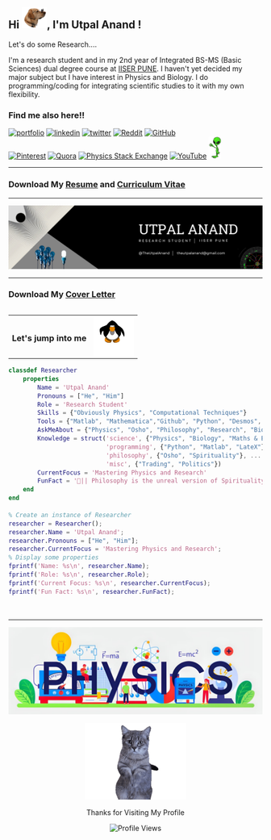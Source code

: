 <h2 > Hi <img src="./Media/dog.gif" width="50">, I'm Utpal Anand ! </h2>

<p >Let's do some Research.... </p>

I'm a research student and in my 2nd year of Integrated BS-MS (Basic Sciences) dual degree course at [IISER PUNE](https://www.iiserpune.ac.in/).
I haven't yet decided my major subject but I have interest in Physics and Biology.
I do programming/coding for integrating scientific studies to it with my own flexibility.<br>




### Find me also here!!
[![portfolio](https://img.shields.io/badge/my_portfolio-000?style=for-the-badge&logo=ko-fi&logoColor=white)](https://theutpalanand.github.io/) 
[![linkedin](https://img.shields.io/badge/linkedin-0A66C2?style=for-the-badge&logo=linkedin&logoColor=white)](https://linkedin.com/in/theutpalanand)
[![twitter](https://img.shields.io/badge/twitter-1DA1F2?style=for-the-badge&logo=twitter&logoColor=white)](https://x.com/theutpalanand)
[![Reddit](https://img.shields.io/badge/Reddit-FF4500?style=for-the-badge&logo=reddit&logoColor=white)](https://reddit.com/user/theutpalanand)
[![GitHub](https://img.shields.io/badge/GitHub-%23121011.svg?style=for-the-badge&logo=github&logoColor=white)](https://github.com/theutpalanand)<br>
[![Pinterest](https://img.shields.io/badge/Pinterest-%23E60023.svg?style=for-the-badge&logo=Pinterest&logoColor=white)](https://in.pinterest.com/theutpalanand/)
[![Quora](https://img.shields.io/badge/Quora-%23B92B27.svg?style=for-the-badge&logo=Quora&logoColor=white)](https://quora.com/profile/TheUtpalAnand)
[![Physics Stack Exchange](https://img.shields.io/badge/-Stack%20Exchange%20Physics-1E90FF?style=for-the-badge&logo=stack-exchange&logoColor=white)](https://physics.stackexchange.com/users/435156/theutpalanand)
[![YouTube](https://img.shields.io/badge/Youtube-FF0000?style=for-the-badge&logo=YouTube&logoColor=white)](https://www.youtube.com/@theutpalanand)
<img src="./Media/alien.gif" width="25">

---
### Download My [Resume](https://theutpalanand.github.io/) and [Curriculum Vitae](https://theutpalanand.github.io/) 
---
<p align="center">
<img src="./Media/Baner%20for%20site.png" alt="Header Image">
</p>

---

### Download My [Cover Letter](https://theutpalanand.github.io/)
<table>
 <table style="border-collapse: collapse; border: none;">
  <tr>
   <td> <h3> Let's jump into me</h3></td>
    <td style="border: none;">
      <img src="./Media/jumping.gif" style="width: 80px; height: 80px; display: block;">
    </td>
  </tr>
</table>



```Matlab
classdef Researcher
    properties
        Name = 'Utpal Anand'
        Pronouns = ["He", "Him"]
        Role = 'Research Student'
        Skills = {"Obviously Physics", "Computational Techniques"}
        Tools = {"Matlab", "Mathematica","Github", "Python", "Desmos", "LateX"}
        AskMeAbout = {"Physics", "Osho", "Philosophy", "Research", "Biology"}
        Knowledge = struct('science', {"Physics", "Biology", "Maths & ECS"}, ...
                           'programming', {"Python", "Matlab", "LateX"}, ...
                           'philosophy', {"Osho", "Spirituality"}, ...
                           'misc', {"Trading", "Politics"})
        CurrentFocus = 'Mastering Physics and Research'
        FunFact = '🔮|| Philosophy is the unreal version of Spirituality ||🔮'
    end
end

% Create an instance of Researcher
researcher = Researcher();
researcher.Name = 'Utpal Anand';
researcher.Pronouns = ["He", "Him"];
researcher.CurrentFocus = 'Mastering Physics and Research';
% Display some properties
fprintf('Name: %s\n', researcher.Name);
fprintf('Role: %s\n', researcher.Role);
fprintf('Current Focus: %s\n', researcher.CurrentFocus);
fprintf('Fun Fact: %s\n', researcher.FunFact);

    
```
---
<p align="center">
<img src="https://github.com/TheUtpalAnand/TheUtpalAnand/blob/main/Media/github.jpg" alt="Footer Image">
</p>
<p align="center"> <img src="./Media/cat.gif" width="200" > </p>
<p align="center"> Thanks for Visiting My Profile </p>

<p align="center">
  <img src="https://komarev.com/ghpvc/?username=TheUtpalAnand&style=flat-square&color=orange" alt="Profile Views">
</p>


